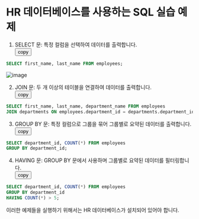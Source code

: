 # HR 데이터베이스를 사용하는 SQL 실습 예제 

1.  SELECT 문: 특정 컬럼을 선택하여 데이터를 출력합니다.  
<button>copy</button>  
```sql
SELECT first_name, last_name FROM employees;
```

![image](https://user-images.githubusercontent.com/91466343/220799288-9b7c22db-2c9f-4089-b065-c70e60b4f906.png)


2. JOIN 문: 두 개 이상의 테이블을 연결하여 데이터를 출력합니다.  
<button>copy</button>  
```sql
SELECT first_name, last_name, department_name FROM employees
JOIN departments ON employees.department_id = departments.department_id;
```
3. GROUP BY 문: 특정 컬럼으로 그룹을 묶어 그룹별로 요약된 데이터를 출력합니다.  
<button>copy</button>  
```sql
SELECT department_id, COUNT(*) FROM employees
GROUP BY department_id;
```
4. HAVING 문: GROUP BY 문에서 사용하며 그룹별로 요약된 데이터를 필터링합니다.  
<button>copy</button>  
```sql
SELECT department_id, COUNT(*) FROM employees
GROUP BY department_id
HAVING COUNT(*) > 5;
```
이러한 예제들을 실행하기 위해서는 HR 데이터베이스가 설치되어 있어야 합니다.

